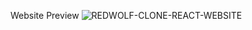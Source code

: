 Website Preview
![REDWOLF-CLONE-REACT-WEBSITE](https://github.com/Saranraj3/React-Redwolf-Clone-Ecommerce-Website/assets/Redwolf-Website-Preview.png)
